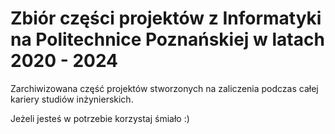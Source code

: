 # Zbiór części projektów z Informatyki na Politechnice Poznańskiej w latach 2020 - 2024

Zarchiwizowana część projektów stworzonych na zaliczenia podczas całej kariery studiów inżynierskich.

Jeżeli jesteś w potrzebie korzystaj śmiało :)
